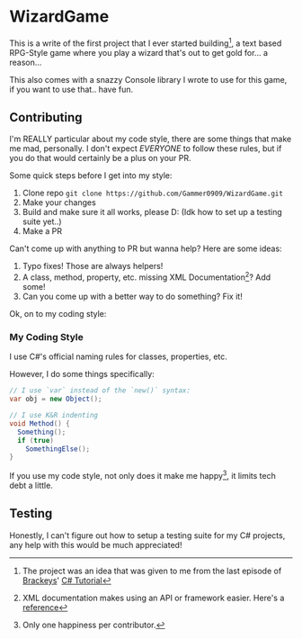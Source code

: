 # WizardGame

This is a write of the first project that I ever started building[^1], a text based RPG-Style game where you play a wizard that's out to get gold for... a reason...

This also comes with a snazzy Console library I wrote to use for this game, if you want to use that.. have fun.

## Contributing

I'm REALLY particular about my code style, there are some things that make me mad, personally. I don't expect *EVERYONE* to follow these rules, but if you do that would certainly be a plus on your PR.

Some quick steps before I get into my style:

1. Clone repo `git clone https://github.com/Gammer0909/WizardGame.git`
2. Make your changes
3. Build and make sure it all works, please D: (Idk how to set up a testing suite yet..)
4. Make a PR

Can't come up with anything to PR but wanna help? Here are some ideas:

1. Typo fixes! Those are always helpers!
2. A class, method, property, etc. missing XML Documentation[^2]? Add some!
3. Can you come up with a better way to do something? Fix it!

Ok, on to my coding style:

### My Coding Style

I use C#'s official naming rules for classes, properties, etc.

However, I do some things specifically:

```cs
// I use `var` instead of the `new()` syntax:
var obj = new Object();

// I use K&R indenting
void Method() {
  Something();
  if (true)
    SomethingElse();
}
```

If you use my code style, not only does it make me happy[^3], it limits tech debt a little.

## Testing

Honestly, I can't figure out how to setup a testing suite for my C# projects, any help with this would be much appreciated!

[^1]: The project was an idea that was given to me from the last episode of [Brackeys](https://www.youtube.com/channel/UCYbK_tjZ2OrIZFBvU6CCMiA)' [C# Tutorial](https://www.youtube.com/playlist?list=PLPV2KyIb3jR4CtEelGPsmPzlvP7ISPYzR)

[^2]: XML documentation makes using an API or framework easier. Here's a [reference](https://learn.microsoft.com/en-us/dotnet/csharp/language-reference/xmldoc/)

[^3]: Only one happiness per contributor.

